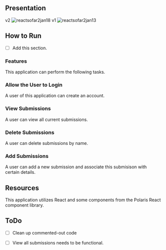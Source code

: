 ## Presentation
v2
![reactsofar2jan18](https://github.com/choiIsabelle/locationdatabase/assets/67203277/dca3ba5b-991c-46f7-9db9-ff7a1bbdaa3f)
v1
![reactsofar2jan13](https://github.com/choiIsabelle/locationdatabase/assets/67203277/ed6d040c-9625-468b-8fe1-b5eba53714de)

## How to Run

- [ ] Add this section. 

### Features
This application can perform the following tasks.

### Allow the User to Login
A user of this application can create an account.

###  View Submissions
A user can view all current submissions.

###  Delete Submissions
A user can delete submissions by name.

###  Add Submissions
A user can add a new submission and associate this submisison with certain details.

## Resources
This application utilizes React and some components from the Polaris React component library.

## ToDo
- [ ] Clean up commented-out code
- [ ] View all submissions needs to be functional.


